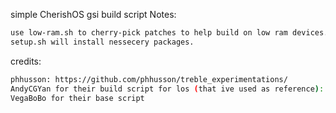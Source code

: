 simple CherishOS gsi build script
Notes:
```bash
use low-ram.sh to cherry-pick patches to help build on low ram devices.
setup.sh will install nessecery packages.
```

credits:
```bash
phhusson: https://github.com/phhusson/treble_experimentations/
AndyCGYan for their build script for los (that ive used as reference): https://github.com/AndyCGYan/treble_build_los
VegaBoBo for their base script
```